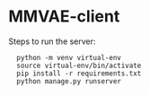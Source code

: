 # MMVAE-client
Steps to run the server:
```
  python -m venv virtual-env
  source virtual-env/bin/activate
  pip install -r requirements.txt
  python manage.py runserver
```
